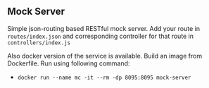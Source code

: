 ## Mock Server

Simple json-routing based RESTful mock server. Add your route in `routes/index.json` and corresponding controller for that route in `controllers/index.js`

Also docker version of the service is available. Build an image from Dockerfile. Run using following command:

* `docker run --name mc -it --rm -dp 8095:8095 mock-server`